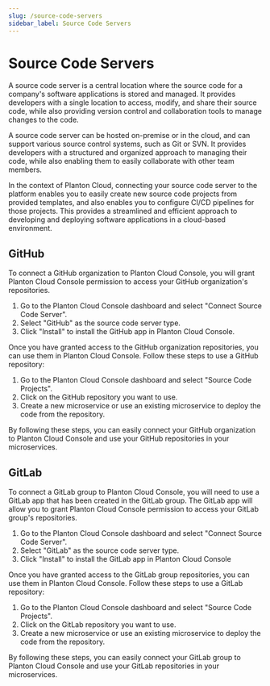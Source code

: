 ```yaml
---
slug: /source-code-servers
sidebar_label: Source Code Servers
---
```


# Source Code Servers

A source code server is a central location where the source code for a company's software applications is stored and
managed. It provides developers with a single location to access, modify, and share their source code, while also
providing version control and collaboration tools to manage changes to the code.

A source code server can be hosted on-premise or in the cloud, and can support various source control systems, such as
Git or SVN. It provides developers with a structured and organized approach to managing their code, while also enabling
them to easily collaborate with other team members.

In the context of Planton Cloud, connecting your source code server to the platform enables you to easily create new
source code projects from provided templates, and also enables you to configure CI/CD pipelines for those projects. This
provides a streamlined and efficient approach to developing and deploying software applications in a cloud-based
environment.

## GitHub

To connect a GitHub organization to Planton Cloud Console, you will grant Planton Cloud Console permission to access
your GitHub organization's repositories.

1. Go to the Planton Cloud Console dashboard and select "Connect Source Code Server".
2. Select "GitHub" as the source code server type.
3. Click "Install" to install the GitHub app in Planton Cloud Console.

Once you have granted access to the GitHub organization repositories, you can use them in Planton Cloud Console. Follow
these steps to use a GitHub repository:

1. Go to the Planton Cloud Console dashboard and select "Source Code Projects".
2. Click on the GitHub repository you want to use.
3. Create a new microservice or use an existing microservice to deploy the code from the repository.

By following these steps, you can easily connect your GitHub organization to Planton Cloud Console and use your GitHub
repositories in your microservices.

## GitLab

To connect a GitLab group to Planton Cloud Console, you will need to use a GitLab app that has been created in the
GitLab group. The GitLab app will allow you to grant Planton Cloud Console permission to access your GitLab group's
repositories.

1. Go to the Planton Cloud Console dashboard and select "Connect Source Code Server".
2. Select "GitLab" as the source code server type.
3. Click "Install" to install the GitLab app in Planton Cloud Console

Once you have granted access to the GitLab group repositories, you can use them in Planton Cloud Console. Follow these
steps to use a GitLab repository:

1. Go to the Planton Cloud Console dashboard and select "Source Code Projects".
2. Click on the GitLab repository you want to use.
3. Create a new microservice or use an existing microservice to deploy the code from the repository.

By following these steps, you can easily connect your GitLab group to Planton Cloud Console and use your GitLab
repositories in your microservices.
